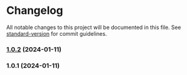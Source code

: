# Changelog

All notable changes to this project will be documented in this file. See [standard-version](https://github.com/conventional-changelog/standard-version) for commit guidelines.

### [1.0.2](https://github.com/sudowing/geospatial-messaging-client/compare/v1.0.1...v1.0.2) (2024-01-11)

### 1.0.1 (2024-01-11)
